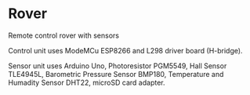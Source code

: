 # Rover
Remote control rover with sensors

Control unit uses ModeMCu ESP8266 and L298 driver board (H-bridge).

Sensor unit uses Arduino Uno, Photoresistor PGM5549, Hall Sensor TLE4945L, Barometric Pressure Sensor BMP180, Temperature and Humadity Sensor DHT22, microSD card adapter.
